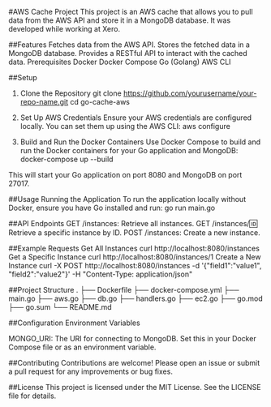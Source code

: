 #AWS Cache Project
This project is an AWS cache that allows you to pull data from the AWS API and store it in a MongoDB database. It was developed while working at Xero.

##Features
Fetches data from the AWS API.
Stores the fetched data in a MongoDB database.
Provides a RESTful API to interact with the cached data.
Prerequisites
Docker
Docker Compose
Go (Golang)
AWS CLI

##Setup
1. Clone the Repository
git clone https://github.com/yourusername/your-repo-name.git
cd go-cache-aws

2. Set Up AWS Credentials
Ensure your AWS credentials are configured locally. You can set them up using the AWS CLI:
aws configure

3. Build and Run the Docker Containers
Use Docker Compose to build and run the Docker containers for your Go application and MongoDB:
docker-compose up --build

This will start your Go application on port 8080 and MongoDB on port 27017.

##Usage
Running the Application
To run the application locally without Docker, ensure you have Go installed and run:
go run main.go

##API Endpoints
GET /instances: Retrieve all instances.
GET /instances/:id: Retrieve a specific instance by ID.
POST /instances: Create a new instance.


##Example Requests
Get All Instances
curl http://localhost:8080/instances
Get a Specific Instance
curl http://localhost:8080/instances/1
Create a New Instance
curl -X POST http://localhost:8080/instances -d '{"field1":"value1", "field2":"value2"}' -H "Content-Type: application/json"

##Project Structure
.
├── Dockerfile
├── docker-compose.yml
├── main.go
├── aws.go
├── db.go
├── handlers.go
├── ec2.go
├── go.mod
├── go.sum
└── README.md

##Configuration
Environment Variables

MONGO_URI: The URI for connecting to MongoDB. Set this in your Docker Compose file or as an environment variable.

##Contributing
Contributions are welcome! Please open an issue or submit a pull request for any improvements or bug fixes.

##License
This project is licensed under the MIT License. See the LICENSE file for details.
